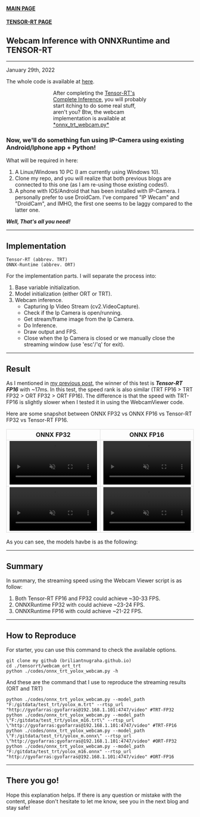 <style>
  .center {
    display: block;
    margin-left: auto;
    margin-right: auto;
    width: 50%;
  }

  td, th {
  border: 1px solid #dddddd;
  /* padding: 8px; */
}
</style>

<div>
  <lic><a href="../../"><h4>MAIN PAGE</h4></a></lic>
  <lic><a href="../"><h4>TENSOR-RT PAGE</h4></a></lic>
</div>

## Webcam Inference with ONNXRuntime and TENSOR-RT
---
January 29th, 2022

The whole code is available at <a href="./codes/">here</a>.

<p class="center">
    After completing the <a href="../understand_trt_complete">Tensor-RT's Complete Inference</a>, you will probably start itching to do some real stuff, aren't you?
    Btw, the webcam implementation is available at <a href="./codes/onnx_trt_webcam.py">*onnx_trt_webcam.py*</a>
</p>

### Now, we'll do something fun using IP-Camera using existing Android/Iphone app + Python!


What will be required in here:
1. A Linux/Windows 10 PC (I am currently using Windows 10).
2. Clone my repo, and you will realize that both previous blogs are connected to this one (as I am re-using those existing codes!).
3. A phone with IOS/Android that has been installed with IP-Camera. I personally prefer to use DroidCam. I've compared "IP Wecam" and "DroidCam", and IMHO, the first one seems to be laggy compared to the latter one.

***Well, That's all you need!***

---
## Implementation

``` 
Tensor-RT (abbrev. TRT)
ONNX-Runtime (abbrev. ORT)
```


For the implementation parts. I will separate the process into:
1. Base variable initialization.
2. Model initialization (either ORT or TRT).
3. Webcam inference.
    - Capturing Ip Video Stream (cv2.VideoCapture).
    - Check if the Ip Camera is open/running.
    - Get stream/frame image from the Ip Camera.
    - Do Inference.
    - Draw output and FPS.
    - Close when the Ip Camera is closed or we manually close the streaming window (use 'esc'/'q' for exit).


---
## Result

As I mentioned in <a href="./understand_trt_complete/">my previous post</a>, the winner of this test is ***Tensor-RT FP16*** with ~17ms. In this test, the speed rank is also similar (TRT FP16 > TRT FP32 > ORT FP32 > ORT FP16). The difference is that the speed with TRT-FP16 is slightly slower when I tested it in using the WebcamViewer code.

Here are some snapshot between ONNX FP32 vs ONNX FP16 vs Tensor-RT FP32 vs Tensor-RT FP16.

| ONNX FP32      | ONNX FP16 |
| :----:       |    :----:   |
| <video autoplay loop muted="muted" plays-inline="true"  width="100%" height="100%"><source src="./demo_videos/demo_ort_fp32.mp4" type="video/mp4"></video>      | <video autoplay loop muted plays-inline="true"  width="100%" height="100%"><source src="./demo_videos/demo_ort_fp16.mp4" type="video/mp4"></video> |  
|  <video autoplay loop muted plays-inline="true"  width="100%" height="100%"><source src="./demo_videos/demo_trt_fp32.mp4" type="video/mp4"></video>   |  <video autoplay loop muted plays-inline="true"  width="100%" height="100%"><source src="./demo_videos/demo_trt_fp16.mp4" type="video/mp4"></video> | 

As you can see, the models havbe is as the following:

---
## Summary

In summary, the streaming speed using the Webcam Viewer script is as follow:
1. Both Tensor-RT FP16 and FP32 could achieve ~30-33 FPS.
2. ONNXRuntime FP32 with could achieve ~23-24 FPS.
3. ONNXRuntime FP16 with could achieve ~21-22 FPS.


---
## How to Reproduce

For starter, you can use this command to check the available options.
``` 
git clone my github (briliantnugraha.github.io)
cd ./tensorrt/webcam_ort_trt
python ./codes/onnx_trt_yolox_webcam.py -h
```

And these are the command that I use to reproduce the streaming results (ORT and TRT)
```
python ./codes/onnx_trt_yolox_webcam.py --model_path "F:/gitdata/test_trt/yolox_m.trt" --rtsp_url "http://gyofarras:gyofarras@192.168.1.101:4747/video" #TRT-FP32
python ./codes/onnx_trt_yolox_webcam.py --model_path \"F:/gitdata/test_trt/yolox_m16.trt\" --rtsp_url \"http://gyofarras:gyofarras@192.168.1.101:4747/video" #TRT-FP16
python ./codes/onnx_trt_yolox_webcam.py --model_path \"F:/gitdata/test_trt/yolox_m.onnx\" --rtsp_url \"http://gyofarras:gyofarras@192.168.1.101:4747/video" #ORT-FP32
python ./codes/onnx_trt_yolox_webcam.py --model_path "F:/gitdata/test_trt/yolox_m16.onnx" --rtsp_url "http://gyofarras:gyofarras@192.168.1.101:4747/video" #ORT-FP16
```

---
## There you go!

Hope this explanation helps. If there is any question or mistake with the content, please don't hesitate to let me know, see you in the next blog and stay safe!

